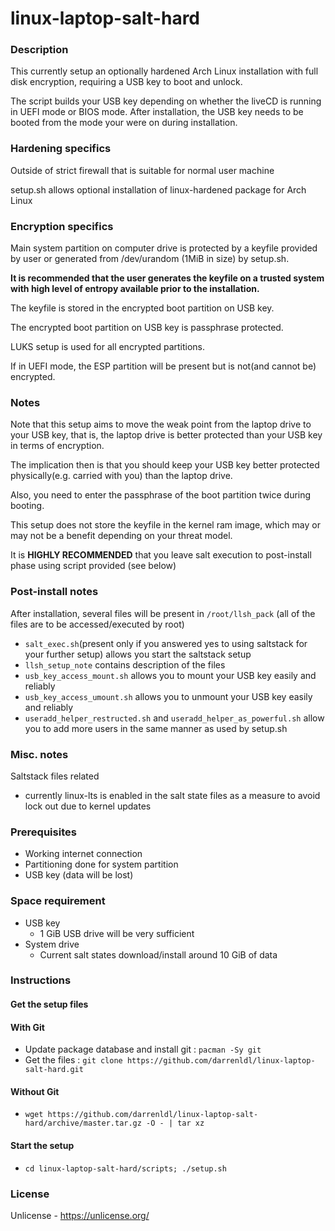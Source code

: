 # linux-laptop-salt-hard

### Description
This currently setup an optionally hardened Arch Linux installation with full disk encryption, requiring a USB key to boot and unlock.

The script builds your USB key depending on whether the liveCD is running in UEFI mode or BIOS mode. After installation, the USB key needs to be booted from the mode your were on during installation.

### Hardening specifics
Outside of strict firewall that is suitable for normal user machine

setup.sh allows optional installation of linux-hardened package for Arch Linux

### Encryption specifics
Main system partition on computer drive is protected by a keyfile provided by user or generated from /dev/urandom (1MiB in size) by setup.sh.

**It is recommended that the user generates the keyfile on a trusted system with high level of entropy available prior to the installation.**

The keyfile is stored in the encrypted boot partition on USB key.

The encrypted boot partition on USB key is passphrase protected.

LUKS setup is used for all encrypted partitions.

If in UEFI mode, the ESP partition will be present but is not(and cannot be) encrypted.

### Notes
Note that this setup aims to move the weak point from the laptop drive to your USB key, that is, the laptop drive is better protected than your USB key in terms of encryption.

The implication then is that you should keep your USB key better protected physically(e.g. carried with you) than the laptop drive.

Also, you need to enter the passphrase of the boot partition twice during booting.

This setup does not store the keyfile in the kernel ram image, which may or may not be a benefit depending on your threat model.

It is **HIGHLY RECOMMENDED** that you leave salt execution to post-install phase using script provided (see below)

### Post-install notes
After installation, several files will be present in `/root/llsh_pack` (all of the files are to be accessed/executed by root)
- `salt_exec.sh`(present only if you answered yes to using saltstack for your further setup) allows you start the saltstack setup
- `llsh_setup_note` contains description of the files
- `usb_key_access_mount.sh` allows you to mount your USB key easily and reliably
- `usb_key_access_umount.sh` allows you to unmount your USB key easily and reliably
- `useradd_helper_restructed.sh` and `useradd_helper_as_powerful.sh` allow you to add more users in the same manner as used by setup.sh

### Misc. notes
Saltstack files related
- currently linux-lts is enabled in the salt state files as a measure to avoid lock out due to kernel updates

### Prerequisites
- Working internet connection
- Partitioning done for system partition
- USB key (data will be lost)

### Space requirement
- USB key
  - 1 GiB USB drive will be very sufficient
- System drive
  - Current salt states download/install around 10 GiB of data

### Instructions
#### Get the setup files
#### With Git
- Update package database and install git : `pacman -Sy git`
- Get the files : `git clone https://github.com/darrenldl/linux-laptop-salt-hard.git`

#### Without Git
- `wget https://github.com/darrenldl/linux-laptop-salt-hard/archive/master.tar.gz -O - | tar xz`

#### Start the setup
- `cd linux-laptop-salt-hard/scripts; ./setup.sh`

### License
Unlicense - https://unlicense.org/
